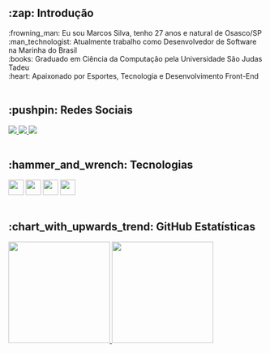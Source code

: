 <div>
  <h2> :zap: Introdução</h2>
  :frowning_man: Eu sou Marcos Silva, tenho 27 anos e natural de Osasco/SP<br/>
  :man_technologist: Atualmente trabalho como Desenvolvedor de Software na Marinha do Brasil<br/>
  :books: Graduado em Ciência da Computação pela Universidade São Judas Tadeu<br/>
  :heart: Apaixonado por Esportes, Tecnologia e Desenvolvimento Front-End<br/>
</div>

<br/>

<div>
  <h2> :pushpin: Redes Sociais </h2>
  <a href="https://www.instagram.com/marcosvcsilva97/" target="_blank">
    <img src="https://img.shields.io/badge/Instagram-E4405F?style=for-the-badge&logo=instagram&logoColor=white" />
  </a>
  <a href="https://www.facebook.com/profile.php?id=100002003475445" target="_blank">
    <img src="https://img.shields.io/badge/Facebook-1877F2?style=for-the-badge&logo=facebook&logoColor=white" />
  </a>
  <a href="https://www.linkedin.com/in/marcos-vinicios-costa-silva/" target="_blank">
    <img src="https://img.shields.io/badge/LinkedIn-0077B5?style=for-the-badge&logo=linkedin&logoColor=white" />
  </a>
</div>

<br/>

<div>
  <h2> :hammer_and_wrench: Tecnologias </h2>
  <img width="30px" src="https://cdn.jsdelivr.net/gh/devicons/devicon/icons/html5/html5-original.svg" />
  <img width="30px" src="https://cdn.jsdelivr.net/gh/devicons/devicon/icons/css3/css3-original.svg" />
  <img width="30px" src="https://cdn.jsdelivr.net/gh/devicons/devicon/icons/javascript/javascript-original.svg" />
  <img width="30px" src="https://cdn.jsdelivr.net/gh/devicons/devicon/icons/react/react-original.svg" />
</div>

<br/>

<div>
<h2> :chart_with_upwards_trend: GitHub Estatísticas </h2>
  <a href="https://github.com/marcosvcsilva97">
  <img height="200em" src="https://github-readme-stats.vercel.app/api?username=marcosvcsilva97&show_icons=true&theme=cobalt" />
  <img height="200em" src="https://github-readme-stats.vercel.app/api/top-langs/?username=marcosvcsilva97&langs_count=16&theme=cobalt"/>
</div>
